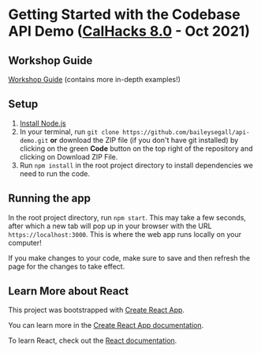 # Getting Started with the Codebase API Demo ([CalHacks 8.0](https://calhacks.io) - Oct 2021)

## Workshop Guide

[Workshop Guide](https://www.dropbox.com/scl/fi/ock4fahhesc0gq7y71b6d/APIs-and-Backend-Development-with-Node.js-and-MongoDB.paper?dl=0&rlkey=x8amajxmhy7jplk9wyvhnlg8i) (contains more in-depth examples!)

## Setup

1. [Install Node.js](https://nodejs.org/en/download/)
2. In your terminal, run `git clone https://github.com/baileysegall/api-demo.git` **or** download the ZIP file (if you don't have git installed) by clicking on the green **Code** button on the top right of the repository and clicking on Download ZIP File.
3. Run `npm install` in the root project directory to install dependencies we need to run the code.

## Running the app

In the root project directory, run `npm start`. This may take a few seconds, after which a new tab will pop up in your browser with the URL `https://localhost:3000`. This is where the web app runs locally on your computer!

If you make changes to your code, make sure to save and then refresh the page for the changes to take effect.

## Learn More about React

This project was bootstrapped with [Create React App](https://github.com/facebook/create-react-app).

You can learn more in the [Create React App documentation](https://facebook.github.io/create-react-app/docs/getting-started).

To learn React, check out the [React documentation](https://reactjs.org/).
